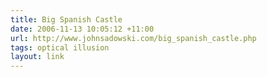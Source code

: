 ```yaml
---
title: Big Spanish Castle
date: 2006-11-13 10:05:12 +11:00
url: http://www.johnsadowski.com/big_spanish_castle.php
tags: optical illusion
layout: link
---
```

